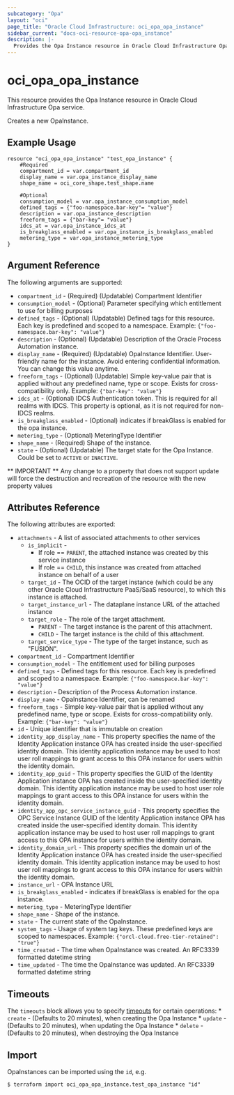 ```yaml
---
subcategory: "Opa"
layout: "oci"
page_title: "Oracle Cloud Infrastructure: oci_opa_opa_instance"
sidebar_current: "docs-oci-resource-opa-opa_instance"
description: |-
  Provides the Opa Instance resource in Oracle Cloud Infrastructure Opa service
---
```


# oci_opa_opa_instance
This resource provides the Opa Instance resource in Oracle Cloud Infrastructure Opa service.

Creates a new OpaInstance.


## Example Usage

```hcl
resource "oci_opa_opa_instance" "test_opa_instance" {
	#Required
	compartment_id = var.compartment_id
	display_name = var.opa_instance_display_name
	shape_name = oci_core_shape.test_shape.name

	#Optional
	consumption_model = var.opa_instance_consumption_model
	defined_tags = {"foo-namespace.bar-key"= "value"}
	description = var.opa_instance_description
	freeform_tags = {"bar-key"= "value"}
	idcs_at = var.opa_instance_idcs_at
	is_breakglass_enabled = var.opa_instance_is_breakglass_enabled
	metering_type = var.opa_instance_metering_type
}
```

## Argument Reference

The following arguments are supported:

* `compartment_id` - (Required) (Updatable) Compartment Identifier
* `consumption_model` - (Optional) Parameter specifying which entitlement to use for billing purposes
* `defined_tags` - (Optional) (Updatable) Defined tags for this resource. Each key is predefined and scoped to a namespace. Example: `{"foo-namespace.bar-key": "value"}` 
* `description` - (Optional) (Updatable) Description of the Oracle Process Automation instance.
* `display_name` - (Required) (Updatable) OpaInstance Identifier. User-friendly name for the instance. Avoid entering confidential information. You can change this value anytime.
* `freeform_tags` - (Optional) (Updatable) Simple key-value pair that is applied without any predefined name, type or scope. Exists for cross-compatibility only. Example: `{"bar-key": "value"}` 
* `idcs_at` - (Optional) IDCS Authentication token. This is required for all realms with IDCS. This property is optional, as it is not required for non-IDCS realms.
* `is_breakglass_enabled` - (Optional) indicates if breakGlass is enabled for the opa instance.
* `metering_type` - (Optional) MeteringType Identifier
* `shape_name` - (Required) Shape of the instance.
* `state` - (Optional) (Updatable) The target state for the Opa Instance. Could be set to `ACTIVE` or `INACTIVE`. 


** IMPORTANT **
Any change to a property that does not support update will force the destruction and recreation of the resource with the new property values

## Attributes Reference

The following attributes are exported:

* `attachments` - A list of associated attachments to other services 
	* `is_implicit` - 
		* If role == `PARENT`, the attached instance was created by this service instance 
		* If role == `CHILD`, this instance was created from attached instance on behalf of a user 
	* `target_id` - The OCID of the target instance (which could be any other Oracle Cloud Infrastructure PaaS/SaaS resource), to which this instance is attached.
	* `target_instance_url` - The dataplane instance URL of the attached instance
	* `target_role` - The role of the target attachment. 
		* `PARENT` - The target instance is the parent of this attachment. 
		* `CHILD` - The target instance is the child of this attachment. 
	* `target_service_type` - The type of the target instance, such as "FUSION".
* `compartment_id` - Compartment Identifier
* `consumption_model` - The entitlement used for billing purposes
* `defined_tags` - Defined tags for this resource. Each key is predefined and scoped to a namespace. Example: `{"foo-namespace.bar-key": "value"}` 
* `description` - Description of the Process Automation instance.
* `display_name` - OpaInstance Identifier, can be renamed
* `freeform_tags` - Simple key-value pair that is applied without any predefined name, type or scope. Exists for cross-compatibility only. Example: `{"bar-key": "value"}` 
* `id` - Unique identifier that is immutable on creation
* `identity_app_display_name` - This property specifies the name of the Identity Application instance OPA has created inside the user-specified identity domain. This identity application instance may be used to host user roll mappings to grant access to this OPA instance for users within the identity domain.
* `identity_app_guid` - This property specifies the GUID of the Identity Application instance OPA has created inside the user-specified identity domain. This identity application instance may be used to host user role mappings to grant access to this OPA instance for users within the identity domain.
* `identity_app_opc_service_instance_guid` - This property specifies the OPC Service Instance GUID of the Identity Application instance OPA has created inside the user-specified identity domain. This identity application instance may be used to host user roll mappings to grant access to this OPA instance for users within the identity domain.
* `identity_domain_url` - This property specifies the domain url of the Identity Application instance OPA has created inside the user-specified identity domain. This identity application instance may be used to host user roll mappings to grant access to this OPA instance for users within the identity domain.
* `instance_url` - OPA Instance URL
* `is_breakglass_enabled` - indicates if breakGlass is enabled for the opa instance.
* `metering_type` - MeteringType Identifier
* `shape_name` - Shape of the instance.
* `state` - The current state of the OpaInstance.
* `system_tags` - Usage of system tag keys. These predefined keys are scoped to namespaces. Example: `{"orcl-cloud.free-tier-retained": "true"}` 
* `time_created` - The time when OpaInstance was created. An RFC3339 formatted datetime string
* `time_updated` - The time the OpaInstance was updated. An RFC3339 formatted datetime string

## Timeouts

The `timeouts` block allows you to specify [timeouts](https://registry.terraform.io/providers/oracle/oci/latest/docs/guides/changing_timeouts) for certain operations:
	* `create` - (Defaults to 20 minutes), when creating the Opa Instance
	* `update` - (Defaults to 20 minutes), when updating the Opa Instance
	* `delete` - (Defaults to 20 minutes), when destroying the Opa Instance


## Import

OpaInstances can be imported using the `id`, e.g.

```
$ terraform import oci_opa_opa_instance.test_opa_instance "id"
```

